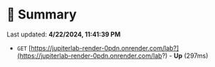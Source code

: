 # 📖 Summary
Last updated: **4/22/2024, 11:41:39 PM**

- `GET` [https://jupiterlab-render-0pdn.onrender.com/lab?](https://jupiterlab-render-0pdn.onrender.com/lab?) - **Up** (297ms)
